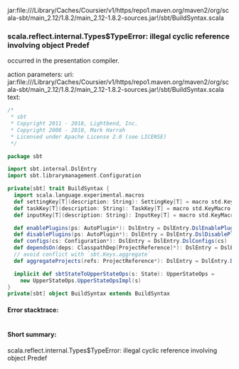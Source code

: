jar:file://<HOME>/Library/Caches/Coursier/v1/https/repo1.maven.org/maven2/org/scala-sbt/main_2.12/1.8.2/main_2.12-1.8.2-sources.jar!/sbt/BuildSyntax.scala
### scala.reflect.internal.Types$TypeError: illegal cyclic reference involving object Predef

occurred in the presentation compiler.

action parameters:
uri: jar:file://<HOME>/Library/Caches/Coursier/v1/https/repo1.maven.org/maven2/org/scala-sbt/main_2.12/1.8.2/main_2.12-1.8.2-sources.jar!/sbt/BuildSyntax.scala
text:
```scala
/*
 * sbt
 * Copyright 2011 - 2018, Lightbend, Inc.
 * Copyright 2008 - 2010, Mark Harrah
 * Licensed under Apache License 2.0 (see LICENSE)
 */

package sbt

import sbt.internal.DslEntry
import sbt.librarymanagement.Configuration

private[sbt] trait BuildSyntax {
  import scala.language.experimental.macros
  def settingKey[T](description: String): SettingKey[T] = macro std.KeyMacro.settingKeyImpl[T]
  def taskKey[T](description: String): TaskKey[T] = macro std.KeyMacro.taskKeyImpl[T]
  def inputKey[T](description: String): InputKey[T] = macro std.KeyMacro.inputKeyImpl[T]

  def enablePlugins(ps: AutoPlugin*): DslEntry = DslEntry.DslEnablePlugins(ps)
  def disablePlugins(ps: AutoPlugin*): DslEntry = DslEntry.DslDisablePlugins(ps)
  def configs(cs: Configuration*): DslEntry = DslEntry.DslConfigs(cs)
  def dependsOn(deps: ClasspathDep[ProjectReference]*): DslEntry = DslEntry.DslDependsOn(deps)
  // avoid conflict with `sbt.Keys.aggregate`
  def aggregateProjects(refs: ProjectReference*): DslEntry = DslEntry.DslAggregate(refs)

  implicit def sbtStateToUpperStateOps(s: State): UpperStateOps =
    new UpperStateOps.UpperStateOpsImpl(s)
}
private[sbt] object BuildSyntax extends BuildSyntax

```



#### Error stacktrace:

```

```
#### Short summary: 

scala.reflect.internal.Types$TypeError: illegal cyclic reference involving object Predef